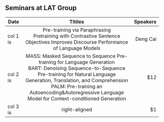 ## Seminars at LAT Group

| Date   |      Titiles      |  Speakers |
|----------|:-------------:|------:|
| col 1 is |  Pre-training via Paraphrasing <br /> Pretraining with Contrastive Sentence Objectives Improves Discourse Performance of Language Models  | Deng Cai 
| col 2 is |    MASS: Masked Sequence to Sequence Pre-training for Language Generation <br /> BART: Denoising Sequence-to-Sequence Pre-training for Natural Language Generation, Translation, and Comprehension <br />  PALM: Pre-training an Autoencoding&Autoregressive Language Model for Context-conditioned Generation  |   $12 |
| col 3 is | right-aligned |    $1 |


<!---
<table>
    <thead>
        <tr>
            <th>Layer 1</th>
            <th>Layer 2</th>
            <th>Layer 3</th>
        </tr>
    </thead>
    <tbody>
        <tr>
            <td rowspan=4>L1 Name</td>
            <td rowspan=2>L2 Name A</td>
            <td>L3 Name A</td>
        </tr>
        <tr>
            <td>L3 Name B</td>
        </tr>
        <tr>
            <td rowspan=2>L2 Name B</td>
            <td>L3 Name C</td>
        </tr>
        <tr>
            <td>L3 Name D</td>
        </tr>
    </tbody>
</table>
--->
